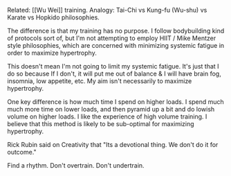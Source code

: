 Related: [[Wu Wei]] training.
Analogy: Tai-Chi vs Kung-fu (Wu-shu) vs Karate vs Hopkido philosophies.

The difference is that my training has no purpose. I follow bodybuilding kind of protocols sort of, but I'm not attempting to employ  HIIT / Mike Mentzer style philosophies, which are concerned with minimizing systemic fatigue in order to maximize hypertrophy.

This doesn't mean I'm not going to limit my systemic fatigue. It's just that I do so because If I don't, it will put me out of balance & I will have brain fog, insomnia, low appetite, etc. My aim isn't necessarily to maximize hypertrophy.

One key difference is how much time I spend on higher loads. I spend much much more time on lower loads, and then pyramid up a bit and do lowish volume on higher loads. I like the experience of high volume training. I believe that this method is likely to be sub-optimal for maximizing hypertrophy.

Rick Rubin said on Creativity that "Its a devotional thing. We don't do it for outcome."

Find a rhythm. Don't overtrain. Don't undertrain.